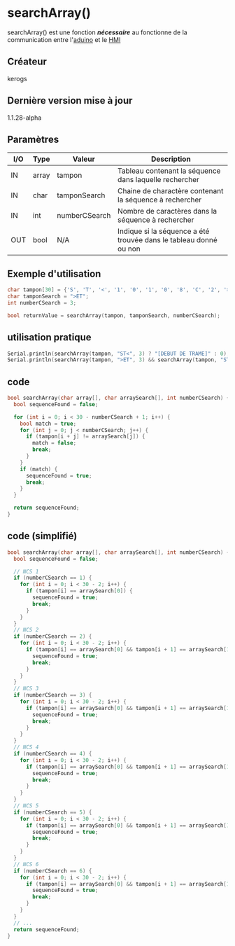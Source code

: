 # searchArray() <Badge type="tip" text="^1.1.28" />

searchArray() est une fonction ***nécessaire*** au fonctionne de la communication entre l'[aduino](/composants/arduino) et le [HMI](/composants/hmi)

## Créateur
kerogs
## Dernière version mise à jour
1.1.28-alpha
## Paramètres
| I/O | Type  | Valeur        | Description                                                       |
|-----|-------|---------------|-------------------------------------------------------------------|
| IN  | array | tampon        | Tableau contenant la séquence dans laquelle rechercher            |
| IN  | char  | tamponSearch  | Chaine de charactère contenant la séquence à rechercher           |
| IN  | int   | numberCSearch | Nombre de caractères dans la séquence à rechercher                |
| OUT | bool  | N/A           | Indique si la séquence a été trouvée dans le tableau donné ou non |
##  Exemple d'utilisation
```c++
char tampon[30] = {'S', 'T', '<', '1', '0', '1', '0', '8', 'C', '2', '>', 'E', 'T'};
char tamponSearch = ">ET";
int numberCSearch = 3;

bool returnValue = searchArray(tampon, tamponSearch, numberCSearch);
```

## utilisation pratique

```c++
Serial.println(searchArray(tampon, "ST<", 3) ? "[DEBUT DE TRAME]" : 0);
Serial.println(searchArray(tampon, ">ET", 3) && searchArray(tampon, "ST<", 3)) ? "[FIN DE TRAME]" : "[TRAME EN COURS]");
```

## code

```c++
bool searchArray(char array[], char arraySearch[], int numberCSearch) {
  bool sequenceFound = false;

  for (int i = 0; i < 30 - numberCSearch + 1; i++) {
    bool match = true;
    for (int j = 0; j < numberCSearch; j++) {
      if (tampon[i + j] != arraySearch[j]) {
        match = false;
        break;
      }
    }
    if (match) {
      sequenceFound = true;
      break;
    }
  }

  return sequenceFound;
}
```

## code (simplifié)
```c++
bool searchArray(char array[], char arraySearch[], int numberCSearch) {
  bool sequenceFound = false;

  // NCS 1
  if (numberCSearch == 1) {
    for (int i = 0; i < 30 - 2; i++) {
      if (tampon[i] == arraySearch[0]) {
        sequenceFound = true;
        break;
      }
    }
  }
  // NCS 2
  if (numberCSearch == 2) {
    for (int i = 0; i < 30 - 2; i++) {
      if (tampon[i] == arraySearch[0] && tampon[i + 1] == arraySearch[1]) {
        sequenceFound = true;
        break;
      }
    }
  }
  // NCS 3
  if (numberCSearch == 3) {
    for (int i = 0; i < 30 - 2; i++) {
      if (tampon[i] == arraySearch[0] && tampon[i + 1] == arraySearch[1] && tampon[i + 2] == arraySearch[2]) {
        sequenceFound = true;
        break;
      }
    }
  }
  // NCS 4
  if (numberCSearch == 4) {
    for (int i = 0; i < 30 - 2; i++) {
      if (tampon[i] == arraySearch[0] && tampon[i + 1] == arraySearch[1] && tampon[i + 2] == arraySearch[2] && tampon[i + 3] == arraySearch[3]) {
        sequenceFound = true;
        break;
      }
    }
  }
  // NCS 5
  if (numberCSearch == 5) {
    for (int i = 0; i < 30 - 2; i++) {
      if (tampon[i] == arraySearch[0] && tampon[i + 1] == arraySearch[1] && tampon[i + 2] == arraySearch[2] && tampon[i + 3] == arraySearch[3] && tampon[i + 4] == arraySearch[4]) {
        sequenceFound = true;
        break;
      }
    }
  }
  // NCS 6
  if (numberCSearch == 6) {
    for (int i = 0; i < 30 - 2; i++) {
      if (tampon[i] == arraySearch[0] && tampon[i + 1] == arraySearch[1] && tampon[i + 2] == arraySearch[2] && tampon[i + 3] == arraySearch[3] && tampon[i + 4] == arraySearch[4] && tampon[i + 5] == arraySearch[5]) {
        sequenceFound = true;
        break;
      }
    }
  }
  // ...
  return sequenceFound;
}
```
